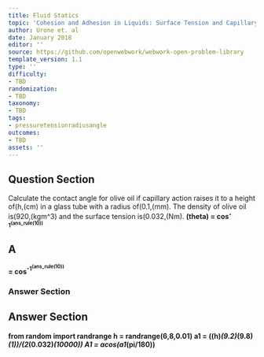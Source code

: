 ```yaml
---
title: Fluid Statics
topic: 'Cohesion and Adhesion in Liquids: Surface Tension and Capillary Action'
author: Urone et. al
date: January 2018
editor: ''
source: https://github.com/openwebwork/webwork-open-problem-library
template_version: 1.1
type: ''
difficulty:
- TBD
randomization:
- TBD
taxonomy:
- TBD
tags:
- pressuretensionradiusangle
outcomes:
- TBD
assets: ''
---
```


## Question Section 

Calculate the contact angle for olive oil if capillary action raises it to a height of(h,(cm) in a glass tube with a radius of(0.1,(mm). The density of olive oil is(920,(kgm^3) and the surface tension is(0.032,(Nm).
<b>(theta) = cos<sup>-1<sup>(ans_rule(10)) <b>

## A
= cos<sup>-1<sup>(ans_rule(10)) <b>
### Answer Section


## Answer Section

from random import randrange
h = randrange(6,8,0.01)
a1 = ((h)*(9.2)*(9.8)*(1))/(2*(0.032)*(10000))
A1 = acos(a1*(pi/180))